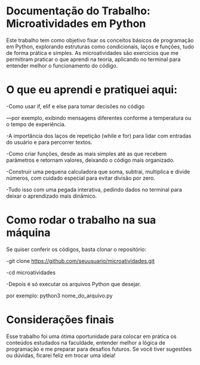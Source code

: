 # Documentação do Trabalho: Microatividades em Python

Este trabalho tem como objetivo fixar os conceitos básicos de programação em Python, explorando estruturas como condicionais, laços e funções, tudo de forma prática e simples. As microatividades são exercícios que me permitiram praticar o que aprendi na teoria, aplicando no terminal para entender melhor o funcionamento do código.

# O que eu aprendi e pratiquei aqui:

-Como usar if, elif e else para tomar decisões no código 

—por exemplo, exibindo mensagens diferentes conforme a temperatura ou o tempo de experiência.

-A importância dos laços de repetição (while e for) para lidar com entradas do usuário e para percorrer textos.

-Como criar funções, desde as mais simples até as que recebem parâmetros e retornam valores, deixando o código mais organizado.

-Construir uma pequena calculadora que soma, subtrai, multiplica e divide números, com cuidado especial para evitar divisão por zero.

-Tudo isso com uma pegada interativa, pedindo dados no terminal para deixar o aprendizado mais dinâmico.


# Como rodar o trabalho na sua máquina

Se quiser conferir os códigos, basta clonar o repositório:

-git clone https://github.com/seuusuario/microatividades.git

-cd microatividades

-Depois é só executar os arquivos Python que desejar.
 
por exemplo: python3 nome_do_arquivo.py

# Considerações finais

Esse trabalho foi uma ótima oportunidade para colocar em prática os conteúdos estudados na faculdade, entender melhor a lógica de programação e me preparar para desafios futuros. Se você tiver sugestões ou dúvidas, ficarei feliz em trocar uma ideia!
